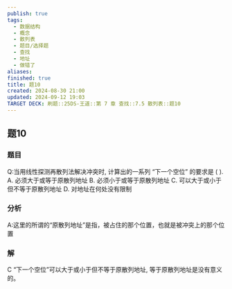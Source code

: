 ```yaml
---
publish: true
tags:
  - 数据结构
  - 概念
  - 散列表
  - 题目/选择题
  - 查找
  - 地址
  - 做错了
aliases: 
finished: true
title: 题10
created: 2024-08-30 21:00
updated: 2024-09-12 19:03
TARGET DECK: 刷题::25DS-王道::第 7 章 查找::7.5 散列表::题10
---
```

## 题10
### 题目
Q:当用线性探测再散列法解决冲突时, 计算出的一系列 “下一个空位” 的要求是 ( ).
A. 必须大于或等于原散列地址
B. 必须小于或等于原散列地址
C. 可以大于或小于但不等于原散列地址
D. 对地址在何处没有限制
### 分析
A:这里的所谓的“原散列地址”是指，被占住的那个位置，也就是被冲突上的那个位置
### 解
C
“下一个空位”可以大于或小于但不等于原散列地址, 等于原散列地址是没有意义的。


